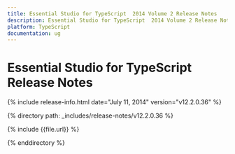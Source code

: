 ```yaml
---
title: Essential Studio for TypeScript  2014 Volume 2 Release Notes  
description: Essential Studio for TypeScript  2014 Volume 2 Release Notes  
platform: TypeScript
documentation: ug
---
```


# Essential Studio for TypeScript  Release Notes  

{% include release-info.html date="July 11, 2014"  version="v12.2.0.36" %} 


{% directory path: _includes/release-notes/v12.2.0.36 %}

{% include {{file.url}} %}

{% enddirectory %}
